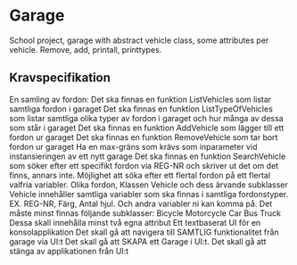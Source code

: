 # Garage
School project, garage with abstract vehicle class, some attributes per vehicle.
Remove, add, printall, printtypes.



## Kravspecifikation
En samling av fordon:
Det ska finnas en funktion ListVehicles som listar samtliga fordon i garaget
Det ska finnas en funktion ListTypeOfVehicles som listar samtliga olika typer av fordon i garaget 
och hur många av dessa som står i garaget
Det ska finnas en funktion AddVehicle som lägger till ett fordon ur garaget
Det ska finnas en funktion RemoveVehicle som tar bort fordon ur garaget
Ha en max-gräns som krävs som inparameter vid instansieringen av ett nytt garage
Det ska finnas en funktion SearchVehicle som söker efter ett specifikt fordon via 
REG-NR och skriver ut det om det finns, annars inte.
Möjlighet att söka efter ett flertal fordon på ett flertal valfria variabler.
Olika fordon, Klassen Vehicle och dess ärvande subklasser
Vehicle innehåller samtliga variabler som ska finnas i samtliga fordonstyper.
EX. REG-NR, Färg, Antal hjul. Och andra variabler ni kan komma på.
Det måste minst finnas följande subklasser:
Bicycle
Motorcycle
Car
Bus
Truck
Dessa skall innehålla minst två egna attribut
Ett textbaserat UI för en konsolapplikation
Det skall gå att navigera till SAMTLIG funktionalitet från garage via UI:t
Det skall gå att SKAPA ett Garage i UI:t.
Det skall gå att stänga av applikationen från UI:t
